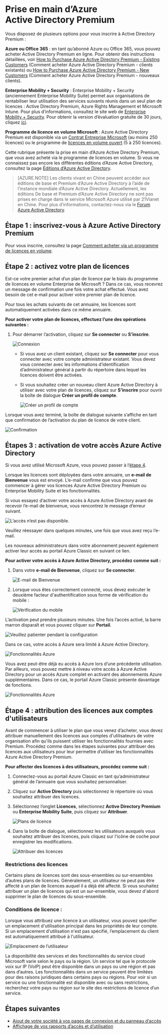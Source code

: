 <properties
	pageTitle="Prise en main d’Azure Active Directory Premium"
	description="Une rubrique qui explique comment s’inscrire à l’édition Azure Active Directory Premium par le biais du site web du plan de licences en volume."
	services="active-directory"
	documentationCenter=""
	authors="markusvi"
	manager="femila" 
	editor=""/>

<tags
	ms.service="active-directory"
	ms.workload="infrastructure-services"
	ms.tgt_pltfrm="na"
	ms.devlang="na"
	ms.topic="get-started-article"
	ms.date="05/25/2016"
	ms.author="markvi"/>

# Prise en main d’Azure Active Directory Premium


Vous disposez de plusieurs options pour vous inscrire à Active Directory Premium :

**Azure ou Office 365** : en tant qu’abonné Azure ou Office 365, vous pouvez acheter Active Directory Premium en ligne. Pour obtenir des instructions détaillées, voir [How to Purchase Azure Active Directory Premium - Existing Customers](https://channel9.msdn.com/Series/Azure-Active-Directory-Videos-Demos/How-to-Purchase-Azure-Active-Directory-Premium-Existing-Customer) (Comment acheter Azure Active Directory Premium - clients existants) ou [How to Purchase Azure Active Directory Premium - New Customers](https://channel9.msdn.com/Series/Azure-Active-Directory-Videos-Demos/How-to-Purchase-Azure-Active-Directory-Premium-New-Customers) (Comment acheter Azure Active Directory Premium - nouveaux clients).

**Enterprise Mobility + Security** : Enterprise Mobility + Security (anciennement Enterprise Mobility Suite) permet aux organisations de rentabiliser leur utilisation des services suivants réunis dans un seul plan de licences : Active Directory Premium, Azure Rights Management et Microsoft Intune. Pour plus d’informations, consultez le site web de [Enterprise Mobility + Security](https://www.microsoft.com/fr-FR/server-cloud/enterprise-mobility/overview.aspx). Pour obtenir la version d’évaluation gratuite de 30 jours, cliquez [ici](https://portal.office.com/Signup/Signup.aspx?OfferId=2E63A04D-BE0B-4A0F-A8CF-407C1C299221&dl=EMS&ali=1#0).


**Programme de licence en volume Microsoft** : Azure Active Directory Premium est disponible via un [Contrat Entreprise Microsoft](https://www.microsoft.com/fr-FR/licensing/licensing-programs/enterprise.aspx) (au moins 250 licences) ou le programme de [licences en volume ouvert](https://www.microsoft.com/fr-FR/licensing/licensing-programs/open-license.aspx) (5 à 250 licences).


Cette rubrique présente la prise en main d’Azure Active Directory Premium, que vous avez acheté via le programme de licences en volume. Si vous ne connaissez pas encore les différentes éditions d’Azure Active Directory, consultez la page [Éditions d’Azure Active Directory](active-directory-editions.md).

> [AZURE.NOTE]
Les clients vivant en Chine peuvent accéder aux éditions de base et Premium d’Azure Active Directory à l’aide de l’instance mondiale d’Azure Active Directory. Actuellement, les éditions De base et Premium d’Azure Active Directory ne sont pas prises en charge dans le service Microsoft Azure utilisé par 21Vianet en Chine. Pour plus d’informations, contactez-nous via le [Forum Azure Active Directory](https://feedback.azure.com/forums/169401-azure-active-directory/).




## Étape 1 : inscrivez-vous à Azure Active Directory Premium

Pour vous inscrire, consultez la page [Comment acheter via un programme de licences en volume](http://www.microsoft.com/fr-FR/licensing/how-to-buy/how-to-buy.aspx).



## Étape 2 : activez votre plan de licences

Est-ce votre premier achat d’un plan de licence par le biais du programme de licences en volume Enterprise de Microsoft ? Dans ce cas, vous recevrez un message de confirmation une fois votre achat effectué. Vous avez besoin de cet e-mail pour activer votre premier plan de licence.

Pour tous les achats suivants de cet annuaire, les licences sont automatiquement activées dans ce même annuaire.



**Pour activer votre plan de licences, effectuez l’une des opérations suivantes :**


1. Pour démarrer l’activation, cliquez sur **Se connecter** ou **S’inscrire**.

    ![Connexion][1]



    - Si vous avez un client existant, cliquez sur **Se connecter** pour vous connecter avec votre compte administrateur existant. Vous devez vous connecter avec les informations d’identification d’administrateur général à partir du répertoire dans lequel les licences doivent être activées.

    - Si vous souhaitez créer un nouveau client Azure Active Directory à utiliser avec votre plan de licences, cliquez sur **S’inscrire** pour ouvrir la boîte de dialogue **Créer un profil de compte**.

        ![Créer un profil de compte][2]

Lorsque vous avez terminé, la boîte de dialogue suivante s’affiche en tant que confirmation de l’activation du plan de licence de votre client.

![Confirmation][3]

## Étapes 3 : activation de votre accès Azure Active Directory

Si vous avez utilisé Microsoft Azure, vous pouvez passer à l’[étape 4](#step-4-assign-license-to-user-accounts).

Lorsque les licences sont déployées dans votre annuaire, un **e-mail de Bienvenue** vous est envoyé. L’e-mail confirme que vous pouvez commencer à gérer vos licences Azure Active Directory Premium ou Enterprise Mobility Suite et les fonctionnalités.

Si vous essayez d’activer votre accès à Azure Active Directory avant de recevoir l’e-mail de bienvenue, vous rencontrez le message d’erreur suivant.

![L’accès n’est pas disponible.][9]

Veuillez réessayer dans quelques minutes, une fois que vous avez reçu l’e-mail.

Les nouveaux administrateurs dans votre abonnement peuvent également activer leur accès au portail Azure Classic en suivant ce lien.






**Pour activer votre accès à Azure Active Directory, procédez comme suit :**

1. Dans votre **e-mail de Bienvenue**, cliquez sur **Se connecter**.
    
    ![E-mail de Bienvenue][4]

2. Lorsque vous êtes correctement connecté, vous devez exécuter le deuxième facteur d'authentification sous forme de vérification du mobile :

    ![Vérification du mobile][5]

L’activation peut prendre plusieurs minutes. Une fois l’accès activé, la barre marron disparaît et vous pouvez cliquer sur **Portail**.

![Veuillez patienter pendant la configuration][6]

Dans ce cas, votre accès à Azure sera limité à Azure Active Directory.

![Fonctionnalités Azure][7]

Vous avez peut-être déjà eu accès à Azure lors d’une précédente utilisation. Par ailleurs, vous pouvez mettre à niveau votre accès à Azure Active Directory pour un accès Azure complet en activant des abonnements Azure supplémentaires. Dans ce cas, le portail Azure Classic présente davantage de fonctions.

![Fonctionnalités Azure][8]



## Étape 4 : attribution des licences aux comptes d'utilisateurs

Avant de commencer à utiliser le plan que vous venez d’acheter, vous devez attribuer manuellement des licences aux comptes d'utilisateurs de votre organisation afin qu'ils puissent utiliser les fonctionnalités fournies avec Premium. Procédez comme dans les étapes suivantes pour attribuer des licences aux utilisateurs pour leur permettre d’utiliser les fonctionnalités Azure Active Directory Premium.

**Pour affecter des licences à des utilisateurs, procédez comme suit :**

1. Connectez-vous au portail Azure Classic en tant qu’administrateur général de l’annuaire que vous souhaitez personnaliser.
2. Cliquez sur **Active Directory** puis sélectionnez le répertoire où vous souhaitez attribuer des licences.
3. Sélectionnez l’onglet **Licences**, sélectionnez **Active Directory Premium** ou **Enterprise Mobility Suite**, puis cliquez sur **Attribuer**.

    ![Plans de licence][10]

4. Dans la boîte de dialogue, sélectionnez les utilisateurs auxquels vous souhaitez attribuer des licences, puis cliquez sur l'icône de coche pour enregistrer les modifications.

    ![Attribuer des licences][11]

### Restrictions des licences

Certains plans de licences sont des sous-ensembles ou sur-ensembles d’autres plans de licences. Généralement, un utilisateur ne peut pas être affecté à un plan de licences auquel il a déjà été affecté. Si vous souhaitez attribuer un plan de licences qui est un sur-ensemble, vous devez d'abord supprimer le plan de licences du sous-ensemble.

### Conditions de licence :

Lorsque vous attribuez une licence à un utilisateur, vous pouvez spécifier un emplacement d'utilisation principal dans les propriétés de leur compte. Si un emplacement d'utilisation n'est pas spécifié, l’emplacement du client est automatiquement attribué à l'utilisateur.

![Emplacement de l’utilisateur][12]

La disponibilité des services et des fonctionnalités du service cloud Microsoft varie selon le pays ou la région. Un service tel que le protocole voix sur IP (VoIP) peut être disponible dans un pays ou une région et pas dans d’autres. Les fonctionnalités dans un service peuvent être limitées pour des raisons juridiques dans certains pays ou régions. Pour voir si un service ou une fonctionnalité est disponible avec ou sans restrictions, recherchez votre pays ou région sur le site des restrictions de licence d’un service.

## Étapes suivantes

- [Ajout de votre société à vos pages de connexion et du panneau d’accès](active-directory-add-company-branding.md)
- [Affichage de vos rapports d’accès et d’utilisation](active-directory-view-access-usage-reports.md)

<!--Image references-->
[1]: ./media/active-directory-get-started-premium/MOLSEmail.png
[2]: ./media/active-directory-get-started-premium/MOLSAccountProfile.png
[3]: ./media/active-directory-get-started-premium/MOLSThankYou.png
[4]: ./media/active-directory-get-started-premium/AADEmail.png
[5]: ./media/active-directory-get-started-premium/SignUppage.png
[6]: ./media/active-directory-get-started-premium/Subscriptionspage.png
[7]: ./media/active-directory-get-started-premium/Premiuminportal.png
[8]: ./media/active-directory-get-started-premium/Premiuminportal_large.png
[9]: ./media/active-directory-get-started-premium/Signuppage_oops.png
[10]: ./media/active-directory-get-started-premium/contosolicenseplan.png
[11]: ./media/active-directory-get-started-premium/Assignlicensespicker.png
[12]: ./media/active-directory-get-started-premium/Usagelocation.png

<!---HONumber=AcomDC_0810_2016-->